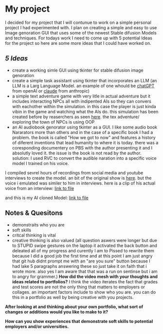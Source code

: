 # My project #
I decided for my project that I will contunue to work on a simple personal project I had experimented with. I plan on creating a simple and easy to use Image genoration GUI that uses some of the newest Stable difusion Models and techniques. For todays work I need to come up with 5 potential Ideas for the project so here are some more ideas that I could have worked on.

## ___5 Ideas___ ##
- create a working simle GUI using tkinter for stable difusion image genoration
- create a simple task assistant using tkinter that incorporates an LLM (an LLM is a Larg Language Model. an example of one whould be [chatGPT](https://openai.com) from openAI or [claude](https://www.anthropic.com/index/introducing-claude) from anthropic)
- a simple text adventure game with very litle in actual adventure but it includes interacting NPCs all with indipented AIs so they can convers with eachother within the simulation. in this case the player is just kinda vibin in the game and watching what the AIs do. this simulation has been created before by reaserchers as seen [here](https://arxiv.org/pdf/2304.03442.pdf). the tex adventure/ exploring the town of NPCs is using OOP
- an AI audiobook genorator using tkinter as a GUI. I like some audio book Nararators more than others and in the case of a specific book I had a problem. the book is called "How we got to now" and features a history of diferent inventions that lead humanity to where it is today. there was a coresponding documentery on PBS with the author presenting it and I absolutly loved it. the issue is the book is not read by the author. solution: I used RVC to convert the audible naration into a specific voice model I trained on his voice.

I compiled sevrel hours of recordings from social media and youtube interviews to create the model. an bit of the original show is [here](https://youtu.be/x8OdvHe-fRg?t=7). but the voice i emulated was similer to him in interviews. here is a clip of his actual voice from an interview: [link to file](https://github.com/FantasticMrCat42/2023-2024/blob/main/1st%20Quarter/Project%20Overview/Steven_Johnson_real_voice.mp3)

and this is my AI cloned Model:
[link to file](https://github.com/FantasticMrCat42/2023-2024/blob/main/1st%20Quarter/Project%20Overview/RVC_Steven_Johnson.wav)

## Notes & Quesitons ##
-  demonstraits who you are
-  soft skills
-  critcal thinking is vital
-  creative thinking is also valued
(all question aswers were longer but due to STUPID swipe gestures on the laptop it activated the back button and deleated all of my progress and curently I am to Pissed to rewrite them because I did a good job the first time and at this point I am just angry that git hub didnt prompt me with an "are you sure" button because I had lake 5 paragraphs answering these so just take it on faith that i wrote more. also yes I am aware that that was a run on sentinse but i am to angry for grammer.)
**How did the video mesh with your thoughts and ideas related to portfolios?**
I think the video iterates the fact that grades and test scores are not the only thing that matters to employers or collages. an important factors include to show who you are. you can do this in a portfolio as well by being creative with you projects. 

**After looking at and thinking about your own portfolio, what sort of changes or additions would you like to make to it?**


**How can you show experiences that demonstrate soft skills to potential employers and/or universities.**
